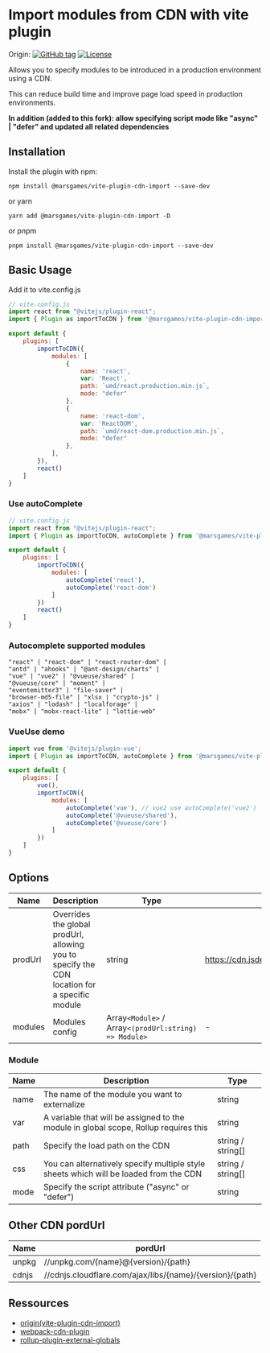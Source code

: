 # Import modules from CDN with vite plugin

Origin:
[![GitHub tag](https://img.shields.io/github/tag/MMF-FE/vite-plugin-cdn-import.svg)](https://github.com/MMF-FE/vite-plugin-cdn-import/releases)
[![License](https://img.shields.io/github/license/SafdarJamal/vite-template-react)](https://github.com/MMF-FE/vite-plugin-cdn-import/blob/master/LICENSE)

Allows you to specify modules to be introduced in a production environment using a CDN.

This can reduce build time and improve page load speed in production environments.

<b>In addition (added to this fork): allow specifying script mode like "async" | "defer" and updated all related dependencies</b>

## Installation

Install the plugin with npm:

```
npm install @marsgames/vite-plugin-cdn-import --save-dev
```

or yarn

```
yarn add @marsgames/vite-plugin-cdn-import -D
```

or pnpm

```
pnpm install @marsgames/vite-plugin-cdn-import --save-dev
```

## Basic Usage

Add it to vite.config.js

```js
// vite.config.js
import react from "@vitejs/plugin-react";
import { Plugin as importToCDN } from '@marsgames/vite-plugin-cdn-import';

export default {
    plugins: [
        importToCDN({
            modules: [
                {
                    name: 'react',
                    var: 'React',
                    path: `umd/react.production.min.js`,
                    mode: "defer"
                },
                {
                    name: 'react-dom',
                    var: 'ReactDOM',
                    path: `umd/react-dom.production.min.js`,
                    mode: "defer"
                },
            ],
        }),
        react()
    ]
}
```

### Use autoComplete

```js
// vite.config.js
import react from "@vitejs/plugin-react";
import { Plugin as importToCDN, autoComplete } from '@marsgames/vite-plugin-cdn-import';

export default {
    plugins: [
        importToCDN({
            modules: [
                autoComplete('react'),
                autoComplete('react-dom')
            ]
        })
        react()
    ]
}
```

### Autocomplete supported modules

```
"react" | "react-dom" | "react-router-dom" |
"antd" | "ahooks" | "@ant-design/charts" |
"vue" | "vue2" | "@vueuse/shared" |
"@vueuse/core" | "moment" |
"eventemitter3" | "file-saver" |
"browser-md5-file" | "xlsx | "crypto-js" |
"axios" | "lodash" | "localforage" |
"mobx" | "mobx-react-lite" | "lottie-web"
```

### VueUse demo

```js
import vue from '@vitejs/plugin-vue';
import { Plugin as importToCDN, autoComplete } from '@marsgames/vite-plugin-cdn-import';

export default {
    plugins: [
        vue(),
        importToCDN({
            modules: [
                autoComplete('vue'), // vue2 use autoComplete('vue2')
                autoComplete('@vueuse/shared'),
                autoComplete('@vueuse/core')
            ]
        })
    ]
}
```

## Options

| Name    | Description                                                                                  | Type            | Default                                                |
| ------- | -------------------------------------------------------------------------------------------- | --------------- | ------------------------------------------------------ |
| prodUrl | Overrides the global prodUrl, allowing you to specify the CDN location for a specific module | string          | <https://cdn.jsdelivr.net/npm/{name}@{version}/{path}> |
| modules | Modules config                                                                               | Array`<Module>` / Array`<(prodUrl:string) => Module>` | -                                                      |

### Module

| Name | Description                                                                           | Type              |
| ---- | ------------------------------------------------------------------------------------- | ----------------- |
| name | The name of the module you want to externalize                                        | string            |
| var  | A variable that will be assigned to the module in global scope, Rollup requires this  | string            |
| path | Specify the load path on the CDN                                                      | string / string[] |
| css  | You can alternatively specify multiple style sheets which will be loaded from the CDN | string / string[] |
| mode | Specify the script attribute ("async" or "defer")                             | string            |

## Other CDN pordUrl

| Name  | pordUrl                                                  |
| ----- | -------------------------------------------------------- |
| unpkg | //unpkg.com/{name}@{version}/{path}                      |
| cdnjs | //cdnjs.cloudflare.com/ajax/libs/{name}/{version}/{path} |

## Ressources

- [origin(vite-plugin-cdn-import)](https://github.com/mmf-fe/vite-plugin-cdn-import)
- [webpack-cdn-plugin](https://github.com/shirotech/webpack-cdn-plugin)
- [rollup-plugin-external-globals](https://github.com/eight04/rollup-plugin-external-globals)
